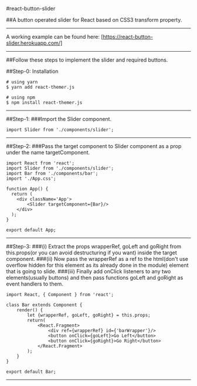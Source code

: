 #react-button-slider

##A button operated slider for React based on CSS3 transform property.

-----------------------------------------------------------------------------------

A working example can be found here: [https://react-button-slider.herokuapp.com/]

-----------------------------------------------------------------------------------

##Follow these steps to implement the slider and required buttons. 

##Step-0: Installation

```
# using yarn
$ yarn add react-themer.js

# using npm
$ npm install react-themer.js
```

-----------------------------------------------------------------------------------

##Step-1: 
###Import the Slider component.

``` 
import Slider from './components/slider';
```

-----------------------------------------------------------------------------------

##Step-2: 
###Pass the target component to Slider component as a prop under the name targetComponent.

```
import React from 'react';
import Slider from './components/slider';
import Bar from './components/bar';
import './App.css';

function App() {
  return (
    <div className='App'>
        <Slider targetComponent={Bar}/>
    </div>
  );
}

export default App;
```

-----------------------------------------------------------------------------------

##Step-3: 
###(i) Extract the props wrapperRef, goLeft and goRight from this.props(or you can avoid destructuring if you want) inside the target component. 
###(ii) Now pass the wrapperRef as a ref to the html(don't use overflow hidden for this element as its already done in the module) element that is going to slide. 
###(iii) Finally add onClick listeners to any two elements(usually buttons) and then pass functions goLeft and goRight as event handlers to them.

```
import React, { Component } from 'react';

class Bar extends Component {
    render() {
        let {wrapperRef, goLeft, goRight} = this.props;
        return(
            <React.Fragment>
                <div ref={wrapperRef} id={'barWrapper'}/>
                <button onClick={goLeft}>Go Left</button>
                <button onClick={goRight}>Go Right</button>
            </React.Fragment>
        );
    }
}

export default Bar;
```
-----------------------------------------------------------------------------------


